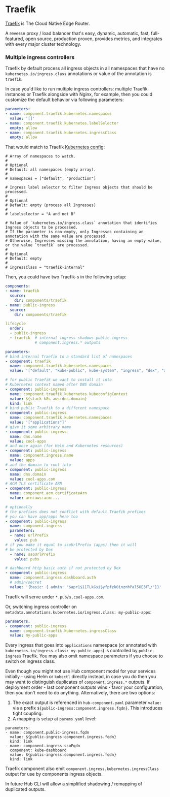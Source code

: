 # Traefik

[Traefik](https://traefik.io) is The Cloud Native Edge Router.

A reverse proxy / load balancer that's easy, dynamic, automatic, fast, full-featured, open source, production proven, provides metrics, and integrates with every major cluster technology.

### Multiple ingress controllers

Traefik by default process all ingress objects in all namespaces that have no `kubernetes.io/ingress.class` annotations or value of the annotation is `traefik`.

In case you'd like to run multiple ingress controllers: multiple Traefik instances or Traefik alongside with Nginx, for example, then you could customize the default behavior via following parameters:

```yaml
parameters:
- name: component.traefik.kubernetes.namespaces
  value: '[]'
- name: component.traefik.kubernetes.labelSelector
  empty: allow
- name: component.traefik.kubernetes.ingressClass
  empty: allow
```

That would match to Traefik [Kubernetes config](https://docs.traefik.io/configuration/backends/kubernetes/):

```
# Array of namespaces to watch.
#
# Optional
# Default: all namespaces (empty array).
#
# namespaces = ["default", "production"]

# Ingress label selector to filter Ingress objects that should be processed.
#
# Optional
# Default: empty (process all Ingresses)
#
# labelselector = "A and not B"

# Value of `kubernetes.io/ingress.class` annotation that identifies Ingress objects to be processed.
# If the parameter is non-empty, only Ingresses containing an annotation with the same value are processed.
# Otherwise, Ingresses missing the annotation, having an empty value, or the value `traefik` are processed.
#
# Optional
# Default: empty
#
# ingressClass = "traefik-internal"
```

Then, you could have two Traefik-s in the following setup:

```yaml
components:
- name: traefik
  source:
    dir: components/traefik
- name: public-ingress
  source:
    dir: components/traefik

lifecycle
  order:
  - public-ingress
  - traefik  # internal ingress shadows public-ingress
             # component.ingress.* outputs

parameters:
# bind internal Traefik to a standard list of namespaces
- component: traefik
  name: component.traefik.kubernetes.namespaces
  value: '["default", "kube-public", kube-system", "ingress", "dex", "automation-hub"]'

# for public Traefik we want to install it into
# Kubernetes context named after DNS domain
- component: public-ingress
  name: component.traefik.kubernetes.kubeconfigContext
  value: ${stack-k8s-aws:dns.domain}
  kind: link
# bind public Traefik to a different namespace
- component: public-ingress
  name: component.traefik.kubernetes.namespaces
  value: '["applications"]'
# give it some arbitrary name
- component: public-ingress
  name: dns.name
  value: cool-apps
# and once again (for Helm and Kubernetes resources)
- component: public-ingress
  name: component.ingress.name
  value: apps
# and the domain to root into
- component: public-ingress
  name: dns.domain
  value: cool-apps.com
# ACM TLS certificate ARN
- component: public-ingress
  name: component.acm.certificateArn
  value: arn:aws:acm:...

# optionally
# the prefixes does not conflict with default Traefik prefixes
# you can have app/apps here too
- component: public-ingress
  name: component.ingress
  parameters:
  - name: urlPrefix
    value: pub
# if you make it equal to ssoUrlPrefix (apps) then it will
# be protected by Dex
  - name: ssoUrlPrefix
    value: pubs

# dashboard http basic auth if not protected by Dex
- component: public-ingress
  name: component.ingress.dashboard.auth
  # admin/secret
  value: '{basic: { admin: "$apr1$11TLkGsi$yfpfzk0inznhPal5OE3Fl/"}}'

```

Traefik will serve under `*.pub/s.cool-apps.com`.

Or, switching ingress controller on `metadata.annotations.kubernetes.io/ingress.class: my-public-apps`:

```yaml
parameters:
- component: public-ingress
  name: component.traefik.kubernetes.ingressClass
  value: my-public-apps
```

Every ingress that goes into `applications` namespace (or annotated with `kubernetes.io/ingress.class: my-public-apps`) is controlled by `public-ingress` Traefik. You may also omit namespace parameters if you choose to switch on ingress class.

Even though you might not use Hub component model for your services initially - using Helm or `kubectl` directly instead, in case you do then you may want to distinguish duplicates of `component.ingress.*` outputs. If deployment order - last component outputs wins - favor your configuration, then you don't need to do anything. Alternatively, there are two options:

1. The exact output is referenced in `hub-component.yaml` parameter `value:` via a prefix `${public-ingress:component.ingress.fqdn}`. This introduces tight coupling.
2. A mapping is setup at `params.yaml` level:
```
parameters:
- name: component.public-ingress.fqdn
  value: ${public-ingress:component.ingress.fqdn}
  kind: link
- name: component.ingress.ssoFqdn
  component: kube-dashboard
  value: ${public-ingress:component.ingress.fqdn}
  kind: link
```

Traefik component also emit `component.ingress.kubernetes.ingressClass` output for use by components ingress objects.

In future Hub CLI will allow a simplified shadowing / remapping of duplicated outputs.
